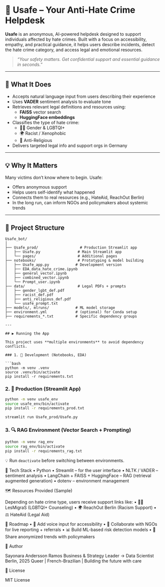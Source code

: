# 🦺 Usafe – Your Anti-Hate Crime Helpdesk

**Usafe** is an anonymous, AI-powered helpdesk designed to support individuals affected by hate crimes. Built with a focus on accessibility, empathy, and practical guidance, it helps users describe incidents, detect the hate crime category, and access legal and emotional resources.

> _“Your safety matters. Get confidential support and essential guidance in seconds.”_

---

## 📌 What It Does

- Accepts natural language input from users describing their experience
- Uses **VADER** sentiment analysis to evaluate tone
- Retrieves relevant legal definitions and resources using:
  - **FAISS** vector search
  - **HuggingFace embeddings**
- Classifies the type of hate crime:
  - 🏳️‍🌈 Gender & LGBTQI+
  - 🌍 Racist / Xenophobic
  - 🛐 Anti-Religious
- Delivers targeted legal info and support orgs in Germany

---

## 💡 Why It Matters

Many victims don’t know where to begin. Usafe:
- Offers anonymous support
- Helps users self-identify what happened
- Connects them to real resources (e.g., HateAid, ReachOut Berlin)
- In the long run, can inform NGOs and policymakers about systemic trends

---

## 🧱 Project Structure

```
Usafe_bot/
│
├── Usafe_prod/                   # Production Streamlit app
│   ├── Usafe.py                 # Main Streamlit app
│   └── pages/                   # Additional pages
├── notebooks/                   # Prototyping & model building
│   ├── Usafe_app.py            # Development version
│   ├── EDA_data_hate_crime.ipynb
│   ├── general_vector.ipynb
│   ├── combined_vector.ipynb
│   └── Prompt_user.ipynb
├── data/                        # Legal PDFs + prompts
│   ├── gender_lgbt_def.pdf
│   ├── racist_def.pdf
│   ├── anti_religious_def.pdf
│   └── usafe_prompt.txt
├── models/, mlruns/            # ML model storage
├── environment.yml             # (optional) for Conda setup
├── requirements_*.txt          # Specific dependency groups

---

## ▶️ Running the App

This project uses **multiple environments** to avoid dependency conflicts.

### 1. 🔧 Development (Notebooks, EDA)

```bash
python -m venv .venv
source .venv/bin/activate
pip install -r requirements.txt
```

### 2. 🚀 Production (Streamlit App)

```bash
python -m venv usafe_env
source usafe_env/bin/activate
pip install -r requirements_prod.txt

streamlit run Usafe_prod/Usafe.py
```

### 3. 🔍 RAG Environment (Vector Search + Prompting)

```bash
python -m venv rag_env
source rag_env/bin/activate
pip install -r requirements_rag.txt
```

💡 Run `deactivate` before switching between environments.

🧠 Tech Stack
	•	Python
	•	Streamlit – for the user interface
	•	NLTK / VADER – sentiment analysis
	•	LangChain + FAISS + HuggingFace – RAG (retrieval augmented generation)
	•	dotenv – environment management

🗺️ Resources Provided (Sample)

Depending on hate crime type, users receive support links like:
	•	🏳️‍🌈 LesMigraS (LGBTQI+ Counseling)
	•	🌍 ReachOut Berlin (Racism Support)
	•	⚖️ HateAid (Legal Aid)

🔮 Roadmap
	•	🎤 Add voice input for accessibility
	•	🤝 Collaborate with NGOs for live reporting + referrals
	•	📊 Build ML-based risk detection models
	•	🧾 Share anonymized trends with policymakers

👤 Author

Sayonara Andersson Ramos
Business & Strategy Leader → Data Scientist
Berlin, 2025
Queer | French-Brazilian | Building the future with care

📜 License

MIT License 